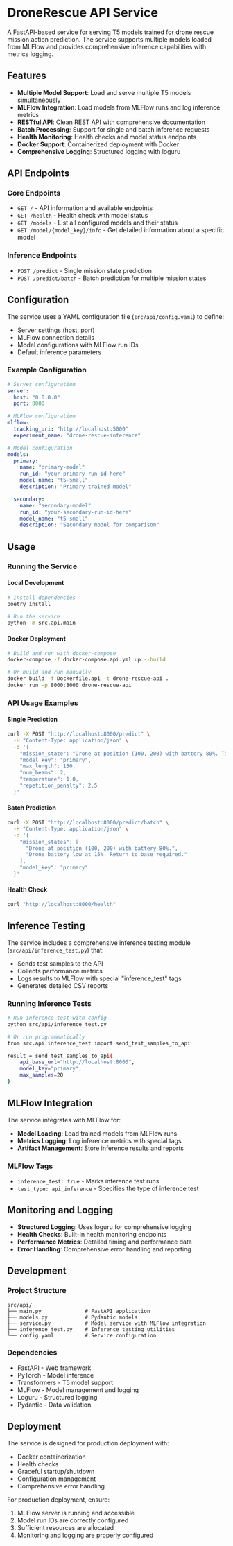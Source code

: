 # DroneRescue API Service

A FastAPI-based service for serving T5 models trained for drone rescue mission action prediction. The service supports multiple models loaded from MLFlow and provides comprehensive inference capabilities with metrics logging.

## Features

- **Multiple Model Support**: Load and serve multiple T5 models simultaneously
- **MLFlow Integration**: Load models from MLFlow runs and log inference metrics
- **RESTful API**: Clean REST API with comprehensive documentation
- **Batch Processing**: Support for single and batch inference requests
- **Health Monitoring**: Health checks and model status endpoints
- **Docker Support**: Containerized deployment with Docker
- **Comprehensive Logging**: Structured logging with loguru

## API Endpoints

### Core Endpoints

- `GET /` - API information and available endpoints
- `GET /health` - Health check with model status
- `GET /models` - List all configured models and their status
- `GET /model/{model_key}/info` - Get detailed information about a specific model

### Inference Endpoints

- `POST /predict` - Single mission state prediction
- `POST /predict/batch` - Batch prediction for multiple mission states

## Configuration

The service uses a YAML configuration file (`src/api/config.yaml`) to define:

- Server settings (host, port)
- MLFlow connection details
- Model configurations with MLFlow run IDs
- Default inference parameters

### Example Configuration

```yaml
# Server configuration
server:
  host: "0.0.0.0"
  port: 8000

# MLFlow configuration
mlflow:
  tracking_uri: "http://localhost:5000"
  experiment_name: "drone-rescue-inference"

# Model configuration
models:
  primary:
    name: "primary-model"
    run_id: "your-primary-run-id-here"
    model_name: "t5-small"
    description: "Primary trained model"

  secondary:
    name: "secondary-model"
    run_id: "your-secondary-run-id-here"
    model_name: "t5-small"
    description: "Secondary model for comparison"
```

## Usage

### Running the Service

#### Local Development

```bash
# Install dependencies
poetry install

# Run the service
python -m src.api.main
```

#### Docker Deployment

```bash
# Build and run with docker-compose
docker-compose -f docker-compose.api.yml up --build

# Or build and run manually
docker build -f Dockerfile.api -t drone-rescue-api .
docker run -p 8000:8000 drone-rescue-api
```

### API Usage Examples

#### Single Prediction

```bash
curl -X POST "http://localhost:8000/predict" \
  -H "Content-Type: application/json" \
  -d '{
    "mission_state": "Drone at position (100, 200) with battery 80%. Target at (300, 400).",
    "model_key": "primary",
    "max_length": 150,
    "num_beams": 2,
    "temperature": 1.0,
    "repetition_penalty": 2.5
  }'
```

#### Batch Prediction

```bash
curl -X POST "http://localhost:8000/predict/batch" \
  -H "Content-Type: application/json" \
  -d '{
    "mission_states": [
      "Drone at position (100, 200) with battery 80%.",
      "Drone battery low at 15%. Return to base required."
    ],
    "model_key": "primary"
  }'
```

#### Health Check

```bash
curl "http://localhost:8000/health"
```

## Inference Testing

The service includes a comprehensive inference testing module (`src/api/inference_test.py`) that:

- Sends test samples to the API
- Collects performance metrics
- Logs results to MLFlow with special "inference_test" tags
- Generates detailed CSV reports

### Running Inference Tests

```bash
# Run inference test with config
python src/api/inference_test.py

# Or run programmatically
from src.api.inference_test import send_test_samples_to_api

result = send_test_samples_to_api(
    api_base_url="http://localhost:8000",
    model_key="primary",
    max_samples=20
)
```

## MLFlow Integration

The service integrates with MLFlow for:

- **Model Loading**: Load trained models from MLFlow runs
- **Metrics Logging**: Log inference metrics with special tags
- **Artifact Management**: Store inference results and reports

### MLFlow Tags

- `inference_test: true` - Marks inference test runs
- `test_type: api_inference` - Specifies the type of inference test

## Monitoring and Logging

- **Structured Logging**: Uses loguru for comprehensive logging
- **Health Checks**: Built-in health monitoring endpoints
- **Performance Metrics**: Detailed timing and performance data
- **Error Handling**: Comprehensive error handling and reporting

## Development

### Project Structure

```
src/api/
├── main.py              # FastAPI application
├── models.py            # Pydantic models
├── service.py           # Model service with MLFlow integration
├── inference_test.py    # Inference testing utilities
└── config.yaml          # Service configuration
```

### Dependencies

- FastAPI - Web framework
- PyTorch - Model inference
- Transformers - T5 model support
- MLFlow - Model management and logging
- Loguru - Structured logging
- Pydantic - Data validation

## Deployment

The service is designed for production deployment with:

- Docker containerization
- Health checks
- Graceful startup/shutdown
- Configuration management
- Comprehensive error handling

For production deployment, ensure:

1. MLFlow server is running and accessible
2. Model run IDs are correctly configured
3. Sufficient resources are allocated
4. Monitoring and logging are properly configured
